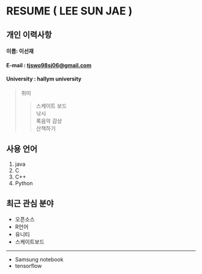 # RESUME ( LEE SUN JAE )

## 개인 이력사항  
#### 이름: 이선재  
#### E-mail : tjswo98sj06@gmail.com
#### University : hallym university

> 취미  
>> 스케이트 보드  
>> 낚시  
>> 록음악 감상  
>> 산책하기  

## 사용 언어  
1. java  
2. C  
3. C++  
4. Python

## 최근 관심 분야  
* 오픈소스  
* R언어  
* 유니티
* 스케이트보드  

-----
* Samsung notebook  
* tensorflow
